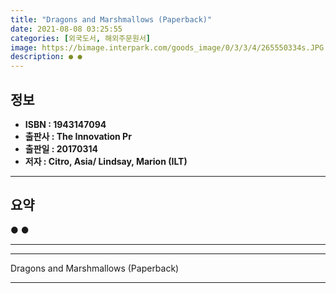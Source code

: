 ```yaml
---
title: "Dragons and Marshmallows (Paperback)"
date: 2021-08-08 03:25:55
categories: [외국도서, 해외주문원서]
image: https://bimage.interpark.com/goods_image/0/3/3/4/265550334s.JPG
description: ● ●
---
```


## **정보**

- **ISBN : 1943147094**
- **출판사 : The Innovation Pr**
- **출판일 : 20170314**
- **저자 : Citro, Asia/ Lindsay, Marion (ILT)**

------



## **요약**

●  ●  

------



------


Dragons and Marshmallows (Paperback) 

------


